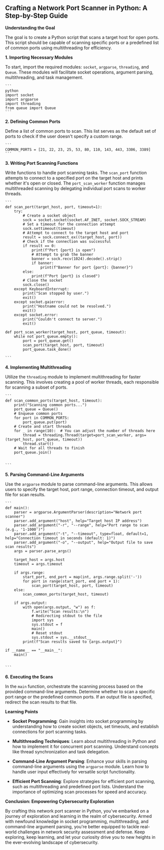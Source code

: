 ## Crafting a Network Port Scanner in Python: A Step-by-Step Guide

**Understanding the Goal**

The goal is to create a Python script that scans a target host for open ports. This script should be capable of scanning specific ports or a predefined list of common ports using multithreading for efficiency.

**1. Importing Necessary Modules**

To start, import the required modules: `socket`, `argparse`, `threading`, and `Queue`. These modules will facilitate socket operations, argument parsing, multithreading, and task management.

````
```
python
import socket
import argparse
import threading
from queue import Queue
```
````

**2. Defining Common Ports**

Define a list of common ports to scan. This list serves as the default set of ports to check if the user doesn't specify a custom range.

````
```
COMMON_PORTS = [21, 22, 23, 25, 53, 80, 110, 143, 443, 3306, 3389]
```
````

**3. Writing Port Scanning Functions**

Write functions to handle port scanning tasks. The `scan_port` function attempts to connect to a specified port on the target host and prints whether it's open or closed. The `port_scan_worker` function manages multithreaded scanning by delegating individual port scans to worker threads.

````
```
def scan_port(target_host, port, timeout=1):
    try:
        # Create a socket object
        sock = socket.socket(socket.AF_INET, socket.SOCK_STREAM)
        # Set a timeout for the connection attempt
        sock.settimeout(timeout)
        # Attempt to connect to the target host and port
        result = sock.connect_ex((target_host, port))
        # Check if the connection was successful
        if result == 0:
            print(f"Port {port} is open")
            # Attempt to grab the banner
            banner = sock.recv(1024).decode().strip()
            if banner:
                print(f"Banner for port {port}: {banner}")
        else:
            print(f"Port {port} is closed")
        # Close the socket
        sock.close()
    except KeyboardInterrupt:
        print("Scan stopped by user.")
        exit()
    except socket.gaierror:
        print("Hostname could not be resolved.")
        exit()
    except socket.error:
        print("Couldn't connect to server.")
        exit()

def port_scan_worker(target_host, port_queue, timeout):
    while not port_queue.empty():
        port = port_queue.get()
        scan_port(target_host, port, timeout)
        port_queue.task_done()

```
````

**4. Implementing Multithreading**

Utilize the `threading` module to implement multithreading for faster scanning. This involves creating a pool of worker threads, each responsible for scanning a subset of ports.

````
```
def scan_common_ports(target_host, timeout):
    print("Scanning common ports...")
    port_queue = Queue()
    # Enqueue common ports
    for port in COMMON_PORTS:
        port_queue.put(port)
    # Create and start threads
    for _ in range(10):  # You can adjust the number of threads here
        thread = threading.Thread(target=port_scan_worker, args=(target_host, port_queue, timeout))
        thread.start()
    # Wait for all threads to finish
    port_queue.join()


```
````

**5. Parsing Command-Line Arguments**

Use the `argparse` module to parse command-line arguments. This allows users to specify the target host, port range, connection timeout, and output file for scan results.

````
```
def main():
    parser = argparse.ArgumentParser(description="Network port scanner")
    parser.add_argument("host", help="Target host IP address")
    parser.add_argument("-r", "--range", help="Port range to scan (e.g., '1-1000')")
    parser.add_argument("-t", "--timeout", type=float, default=1, help="Connection timeout in seconds (default: 1)")
    parser.add_argument("-o", "--output", help="Output file to save scan results")
    args = parser.parse_args()

    target_host = args.host
    timeout = args.timeout

    if args.range:
        start_port, end_port = map(int, args.range.split('-'))
        for port in range(start_port, end_port + 1):
            scan_port(target_host, port, timeout)
    else:
        scan_common_ports(target_host, timeout)

    if args.output:
        with open(args.output, "w") as f:
            f.write("Scan results:\n")
            # Redirecting stdout to the file
            import sys
            sys.stdout = f
            main()
            # Reset stdout
            sys.stdout = sys.__stdout__
        print(f"Scan results saved to {args.output}")

if __name__ == "__main__":
    main()


```
````

**6. Executing the Scans**

In the `main` function, orchestrate the scanning process based on the provided command-line arguments. Determine whether to scan a specific port range or the predefined common ports. If an output file is specified, redirect the scan results to that file.



**Learning Points**

- **Socket Programming**: Gain insights into socket programming by understanding how to create socket objects, set timeouts, and establish connections for port scanning tasks.

- **Multithreading Techniques**: Learn about multithreading in Python and how to implement it for concurrent port scanning. Understand concepts like thread synchronization and task delegation.

- **Command-Line Argument Parsing**: Enhance your skills in parsing command-line arguments using the `argparse` module. Learn how to handle user input effectively for versatile script functionality.

- **Efficient Port Scanning**: Explore strategies for efficient port scanning, such as multithreading and predefined port lists. Understand the importance of optimizing scan processes for speed and accuracy.

**Conclusion: Empowering Cybersecurity Exploration**

By crafting this network port scanner in Python, you've embarked on a journey of exploration and learning in the realm of cybersecurity. Armed with newfound knowledge in socket programming, multithreading, and command-line argument parsing, you're better equipped to tackle real-world challenges in network security assessment and defense. Keep exploring, keep learning, and let your curiosity drive you to new heights in the ever-evolving landscape of cybersecurity.
